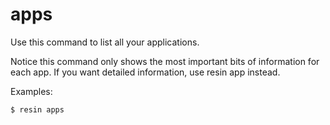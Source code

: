 # apps

Use this command to list all your applications.

Notice this command only shows the most important bits of information for each app.
If you want detailed information, use resin app <id> instead.

Examples:

	$ resin apps
